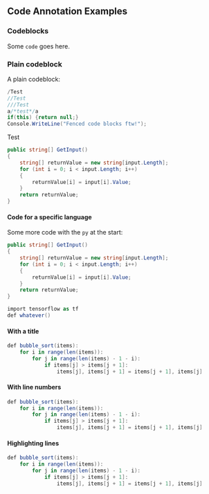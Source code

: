 ## Code Annotation Examples

### Codeblocks

Some `code` goes here.

### Plain codeblock

A plain codeblock:

``` cs
/Test
//Test
///Test
a/*test*/a
if(this) {return null;}
Console.WriteLine("Fenced code blocks ftw!");
```

Test

```  csharp
public string[] GetInput()
{
    string[] returnValue = new string[input.Length];
    for (int i = 0; i < input.Length; i++)
    {
        returnValue[i] = input[i].Value;
    }
    return returnValue;
}
```

#### Code for a specific language

Some more code with the `py` at the start:

``` cs
public string[] GetInput()
{
    string[] returnValue = new string[input.Length];
    for (int i = 0; i < input.Length; i++)
    {
        returnValue[i] = input[i].Value;
    }
    return returnValue;
}
```

``` csharp
import tensorflow as tf
def whatever()
```

#### With a title

``` csharp title="bubble_sort.py"
def bubble_sort(items):
    for i in range(len(items)):
        for j in range(len(items) - 1 - i):
            if items[j] > items[j + 1]:
                items[j], items[j + 1] = items[j + 1], items[j]
```

#### With line numbers

``` csharp linenums="1"
def bubble_sort(items):
    for i in range(len(items)):
        for j in range(len(items) - 1 - i):
            if items[j] > items[j + 1]:
                items[j], items[j + 1] = items[j + 1], items[j]
```

#### Highlighting lines

``` csharp hl_lines="2 3"
def bubble_sort(items):
    for i in range(len(items)):
        for j in range(len(items) - 1 - i):
            if items[j] > items[j + 1]:
                items[j], items[j + 1] = items[j + 1], items[j]
```
